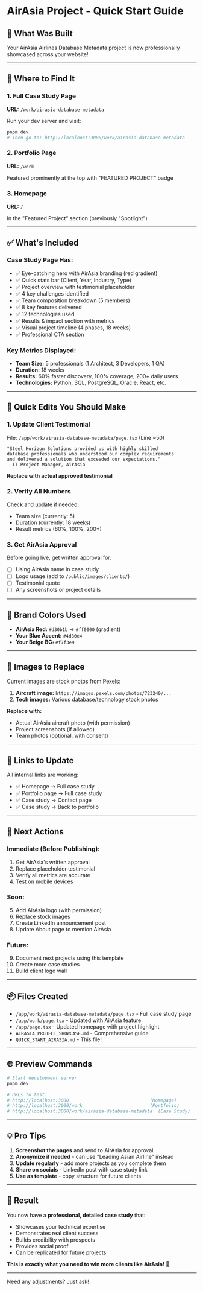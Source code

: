 # AirAsia Project - Quick Start Guide

## 🚀 What Was Built

Your AirAsia Airlines Database Metadata project is now professionally showcased across your website!

---

## 📍 Where to Find It

### 1. **Full Case Study Page**

**URL:** `/work/airasia-database-metadata`

Run your dev server and visit:

```bash
pnpm dev
# Then go to: http://localhost:3000/work/airasia-database-metadata
```

### 2. **Portfolio Page**

**URL:** `/work`

Featured prominently at the top with "FEATURED PROJECT" badge

### 3. **Homepage**

**URL:** `/`

In the "Featured Project" section (previously "Spotlight")

---

## ✅ What's Included

### Case Study Page Has:

- ✅ Eye-catching hero with AirAsia branding (red gradient)
- ✅ Quick stats bar (Client, Year, Industry, Type)
- ✅ Project overview with testimonial placeholder
- ✅ 4 key challenges identified
- ✅ Team composition breakdown (5 members)
- ✅ 8 key features delivered
- ✅ 12 technologies used
- ✅ Results & impact section with metrics
- ✅ Visual project timeline (4 phases, 18 weeks)
- ✅ Professional CTA section

### Key Metrics Displayed:

- **Team Size:** 5 professionals (1 Architect, 3 Developers, 1 QA)
- **Duration:** 18 weeks
- **Results:** 60% faster discovery, 100% coverage, 200+ daily users
- **Technologies:** Python, SQL, PostgreSQL, Oracle, React, etc.

---

## 📝 Quick Edits You Should Make

### 1. **Update Client Testimonial**

File: `/app/work/airasia-database-metadata/page.tsx` (Line ~50)

```tsx
"Steel Horizon Solutions provided us with highly skilled
database professionals who understood our complex requirements
and delivered a solution that exceeded our expectations."
— IT Project Manager, AirAsia
```

**Replace with actual approved testimonial**

### 2. **Verify All Numbers**

Check and update if needed:

- Team size (currently: 5)
- Duration (currently: 18 weeks)
- Result metrics (60%, 100%, 200+)

### 3. **Get AirAsia Approval**

Before going live, get written approval for:

- [ ] Using AirAsia name in case study
- [ ] Logo usage (add to `/public/images/clients/`)
- [ ] Testimonial quote
- [ ] Any screenshots or project details

---

## 🎨 Brand Colors Used

- **AirAsia Red:** `#d30b1b` → `#ff0000` (gradient)
- **Your Blue Accent:** `#4d80e4`
- **Your Beige BG:** `#f7f3e9`

---

## 📸 Images to Replace

Current images are stock photos from Pexels:

1. **Aircraft image:** `https://images.pexels.com/photos/723240/...`
2. **Tech images:** Various database/technology stock photos

**Replace with:**

- Actual AirAsia aircraft photo (with permission)
- Project screenshots (if allowed)
- Team photos (optional, with consent)

---

## 🔗 Links to Update

All internal links are working:

- ✅ Homepage → Full case study
- ✅ Portfolio page → Full case study
- ✅ Case study → Contact page
- ✅ Case study → Back to portfolio

---

## 🎯 Next Actions

### Immediate (Before Publishing):

1. Get AirAsia's written approval
2. Replace placeholder testimonial
3. Verify all metrics are accurate
4. Test on mobile devices

### Soon:

5. Add AirAsia logo (with permission)
6. Replace stock images
7. Create LinkedIn announcement post
8. Update About page to mention AirAsia

### Future:

9. Document next projects using this template
10. Create more case studies
11. Build client logo wall

---

## 📦 Files Created

- `/app/work/airasia-database-metadata/page.tsx` - Full case study page
- `/app/work/page.tsx` - Updated with AirAsia feature
- `/app/page.tsx` - Updated homepage with project highlight
- `AIRASIA_PROJECT_SHOWCASE.md` - Comprehensive guide
- `QUICK_START_AIRASIA.md` - This file!

---

## 🌐 Preview Commands

```bash
# Start development server
pnpm dev

# URLs to test:
# http://localhost:3000                              (Homepage)
# http://localhost:3000/work                         (Portfolio)
# http://localhost:3000/work/airasia-database-metadata  (Case Study)
```

---

## 💡 Pro Tips

1. **Screenshot the pages** and send to AirAsia for approval
2. **Anonymize if needed** - can use "Leading Asian Airline" instead
3. **Update regularly** - add more projects as you complete them
4. **Share on socials** - LinkedIn post with case study link
5. **Use as template** - copy structure for future clients

---

## 🎊 Result

You now have a **professional, detailed case study** that:

- Showcases your technical expertise
- Demonstrates real client success
- Builds credibility with prospects
- Provides social proof
- Can be replicated for future projects

**This is exactly what you need to win more clients like AirAsia!** 🚀

---

Need any adjustments? Just ask!
